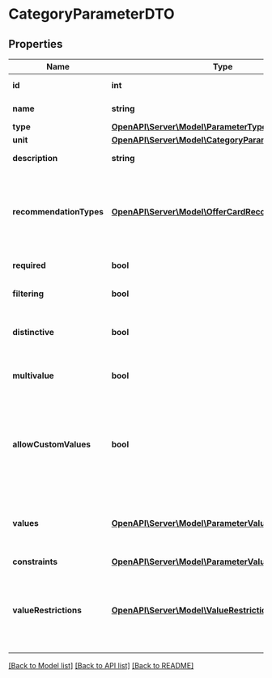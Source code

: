 # CategoryParameterDTO

## Properties
Name | Type | Description | Notes
------------ | ------------- | ------------- | -------------
**id** | **int** | Идентификатор характеристики. | 
**name** | **string** | Название характеристики. | [optional] 
**type** | [**OpenAPI\Server\Model\ParameterType**](ParameterType.md) |  | 
**unit** | [**OpenAPI\Server\Model\CategoryParameterUnitDTO**](CategoryParameterUnitDTO.md) |  | [optional] 
**description** | **string** | Описание характеристики. | [optional] 
**recommendationTypes** | [**OpenAPI\Server\Model\OfferCardRecommendationType**](OfferCardRecommendationType.md) | Перечень возможных рекомендаций по заполнению карточки, к которым относится данная характеристика. | [optional] 
**required** | **bool** | Обязательность характеристики. | 
**filtering** | **bool** | Используется ли характеристика в фильтре. | 
**distinctive** | **bool** | Является ли характеристика особенностью варианта. | 
**multivalue** | **bool** | Можно ли передать сразу несколько значений. | 
**allowCustomValues** | **bool** | Можно ли передавать собственное значение, которого нет в списке вариантов Маркета. Только для характеристик типа &#x60;ENUM&#x60;. | 
**values** | [**OpenAPI\Server\Model\ParameterValueOptionDTO**](ParameterValueOptionDTO.md) | Список допустимых значений параметра. Только для характеристик типа &#x60;ENUM&#x60;. | [optional] 
**constraints** | [**OpenAPI\Server\Model\ParameterValueConstraintsDTO**](ParameterValueConstraintsDTO.md) |  | [optional] 
**valueRestrictions** | [**OpenAPI\Server\Model\ValueRestrictionDTO**](ValueRestrictionDTO.md) | Ограничения на значения, накладываемые другими характеристиками. Только для характеристик типа &#x60;ENUM&#x60;. | [optional] 

[[Back to Model list]](../README.md#documentation-for-models) [[Back to API list]](../README.md#documentation-for-api-endpoints) [[Back to README]](../README.md)


